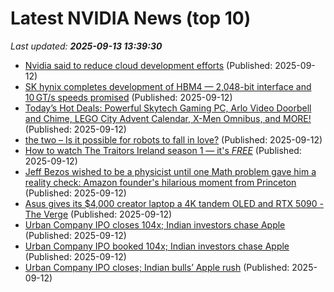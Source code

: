 # Latest NVIDIA News (top 10)
_Last updated: **2025-09-13 13:39:30**_

- [Nvidia said to reduce cloud development efforts](https://biztoc.com/x/32e45033960224b1) (Published: 2025-09-12)
- [SK hynix completes development of HBM4 — 2,048-bit interface and 10 GT/s speeds promised](https://www.tomshardware.com/pc-components/dram/sk-hynix-completes-development-of-hbm4-2-048-bit-interface-and-10-gt-s-speeds-promised) (Published: 2025-09-12)
- [Today’s Hot Deals: Powerful Skytech Gaming PC, Arlo Video Doorbell and Chime, LEGO City Advent Calendar, X-Men Omnibus, and MORE!](https://www.geeksaresexy.net/2025/09/12/todays-hot-deals-powerful-skytech-gaming-pc-arlo-video-doorbell-and-chime-lego-city-advent-calendar-x-men-omnibus-and-more/) (Published: 2025-09-12)
- [the two – Is it possible for robots to fall in love?](https://www.creativeapplications.net/member/the-two-is-it-possible-for-robots-to-fall-in-love/) (Published: 2025-09-12)
- [How to watch The Traitors Ireland season 1 — it's *FREE*](https://www.techradar.com/how-to-watch/tv-shows/traitors-ireland-season-1-free) (Published: 2025-09-12)
- [Jeff Bezos wished to be a physicist until one Math problem gave him a reality check: Amazon founder's hilarious moment from Princeton](https://economictimes.indiatimes.com/magazines/panache/jeff-bezos-wished-to-be-a-physicist-until-one-math-problem-gave-him-a-reality-check-amazon-founders-hilarious-moment-from-princeton/articleshow/123853286.cms) (Published: 2025-09-12)
- [Asus gives its $4,000 creator laptop a 4K tandem OLED and RTX 5090 - The Verge](https://slashdot.org/firehose.pl?op=view&amp;id=179184798) (Published: 2025-09-12)
- [Urban Company IPO closes 104x; Indian investors chase Apple](https://economictimes.indiatimes.com/tech/newsletters/tech-top-5/urban-company-ipo-closes-104x-indian-investors-chase-apple/articleshow/123852956.cms) (Published: 2025-09-12)
- [Urban Company IPO booked 104x; Indian investors chase Apple](https://economictimes.indiatimes.com/tech/newsletters/tech-top-5/urban-company-ipo-booked-104x-indian-investors-chase-apple/articleshow/123852956.cms) (Published: 2025-09-12)
- [Urban Company IPO closes; Indian bulls’ Apple rush](https://economictimes.indiatimes.com/tech/newsletters/tech-top-5/urban-company-ipo-closes-indian-bulls-apple-rush/articleshow/123852956.cms) (Published: 2025-09-12)
